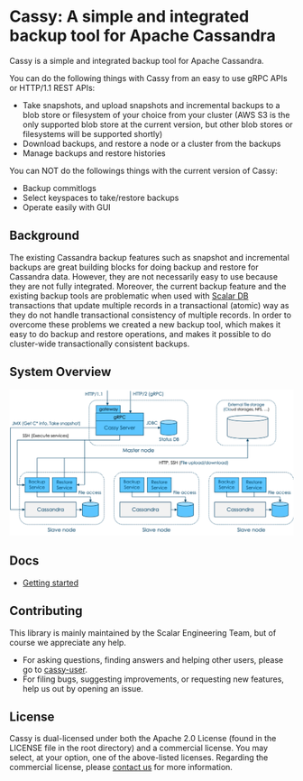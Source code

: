 # Cassy: A simple and integrated backup tool for Apache Cassandra

Cassy is a simple and integrated backup tool for Apache Cassandra.

You can do the following things with Cassy from an easy to use gRPC APIs or HTTP/1.1 REST APIs:
* Take snapshots, and upload snapshots and incremental backups to a blob store or filesystem of your choice from your cluster (AWS S3 is the only supported blob store at the current version, but other blob stores or filesystems will be supported shortly)
* Download backups, and restore a node or a cluster from the backups
* Manage backups and restore histories

You can NOT do the followings things with the current version of Cassy:
* Backup commitlogs 
* Select keyspaces to take/restore backups 
* Operate easily with GUI

## Background

The existing Cassandra backup features such as snapshot and incremental backups are great building blocks for doing backup and restore for Cassandra data. However, they are not necessarily easy to use because they are not fully integrated. Moreover, the current backup feature and the existing backup tools are problematic when used with [Scalar DB](https://github.com/scalar-labs/scalardb/) transactions that update multiple records in a transactional (atomic) way as they do not handle transactional consistency of multiple records. 
In order to overcome these problems we created a new backup tool, which makes it easy to do backup and restore operations, and makes it possible to do cluster-wide transactionally consistent backups.

## System Overview

<p align="center">
<img src="https://github.com/scalar-labs/cassy/raw/master/docs/images/cassy.png" width="640" />
</p>

## Docs
* [Getting started](docs/getting-started.md)

## Contributing 
This library is mainly maintained by the Scalar Engineering Team, but of course we appreciate any help.

* For asking questions, finding answers and helping other users, please go to [cassy-user](https://groups.google.com/forum/#!forum/cassy-user).
* For filing bugs, suggesting improvements, or requesting new features, help us out by opening an issue.

## License
Cassy is dual-licensed under both the Apache 2.0 License (found in the LICENSE file in the root directory) and a commercial license. You may select, at your option, one of the above-listed licenses. Regarding the commercial license, please [contact us](https://scalar-labs.com/contact_us/) for more information. 

